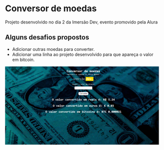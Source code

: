 # Conversor de moedas
Projeto desenvolvido no dia 2 da Imersão Dev, evento promovido pela Alura

## Alguns desafios propostos

- Adicionar outras moedas para converter.
- Adicionar uma linha ao projeto desenvolvido para que apareça o valor em bitcoin.

![Interface da Calculadora](https://github.com/SantiVinius/conversor-moedas/blob/main/conversor-moeda%20v1.png?raw=true)
